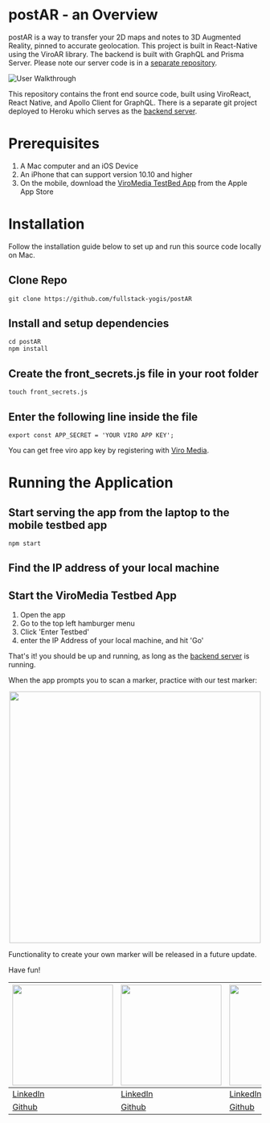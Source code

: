 # postAR - an Overview

postAR is a way to transfer your 2D maps and notes to 3D Augmented Reality, pinned to accurate geolocation. This project is built in React-Native using the ViroAR library. The backend is built with GraphQL and Prisma Server. Please note our server code is in a [separate repository](https://github.com/fullstack-yogis/postAR-Server).


![User Walkthrough](https://i.imgur.com/f6y62zN.jpg)



This repository contains the front end source code, built using ViroReact, React Native, and Apollo Client for GraphQL. There is a separate git project deployed to Heroku which serves as the [backend server](https://github.com/fullstack-yogis/postAR-Server).

# Prerequisites

1. A Mac computer and an iOS Device
2. An iPhone that can support version 10.10 and higher
3. On the mobile, download the [ViroMedia TestBed App](https://itunes.apple.com/us/app/viro-media/id1163100576?mt=8) from the Apple App Store

# Installation

Follow the installation guide below to set up and run this source code locally on Mac.

## Clone Repo

```
git clone https://github.com/fullstack-yogis/postAR
```

## Install and setup dependencies

```
cd postAR
npm install
```

## Create the front_secrets.js file in your root folder

```
touch front_secrets.js
```

## Enter the following line inside the file

```
export const APP_SECRET = 'YOUR VIRO APP KEY';
```

You can get free viro app key by registering with [Viro Media](https://viromedia.com/).

# Running the Application

## Start serving the app from the laptop to the mobile testbed app

```
npm start
```

## Find the IP address of your local machine

## Start the ViroMedia Testbed App

1. Open the app
2. Go to the top left hamburger menu
3. Click 'Enter Testbed'
4. enter the IP Address of your local machine, and hit 'Go'

That's it! you should be up and running, as long as the [backend server](https://github.com/fullstack-yogis/postAR-Server) is running.

When the app prompts you to scan a marker, practice with our test marker:

<p align="center">
  <img src='https://i.imgur.com/rBqbbvs.jpg' width=500 height=500>
 </p>

Functionality to create your own marker will be released in a future update.

Have fun!

|<img src='https://i.imgur.com/mTikvuk.jpg' width=200 height=200>| <img src='https://i.imgur.com/GKrKYyt.jpg' width=200 height=200>| <img src='https://i.imgur.com/nSi4ZqS.jpg' width=200 height=200>| <img src='https://i.imgur.com/FY6Rn4r.jpg' width=200 height=200>|
|----------------------------------------------------------------|-----------------------------------------------------------------|-----------------------------------------------------------------|-----------------------------------------------------------------|
|[LinkedIn](linkedin.com/in/qionghelenzhang)|[LinkedIn](linkedin.com/in/jesse-brian-shapiro)|[LinkedIn](linkedin.com/in/rushilshakya)|[LinkedIn](linkedin.com/in/wongtonyb)
|[Github](github.com/helenqiongzhang)|[Github](github.com/jesse-shapiro)|[Github](github.com/rushilshakya)|[Github](github.com/wongtonyb)|
